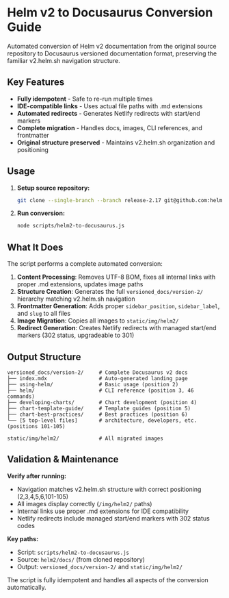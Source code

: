 # Helm v2 to Docusaurus Conversion Guide

Automated conversion of Helm v2 documentation from the original source repository to Docusaurus versioned documentation format, preserving the familiar v2.helm.sh navigation structure.

## Key Features

- **Fully idempotent** - Safe to re-run multiple times
- **IDE-compatible links** - Uses actual file paths with .md extensions
- **Automated redirects** - Generates Netlify redirects with start/end markers
- **Complete migration** - Handles docs, images, CLI references, and frontmatter
- **Original structure preserved** - Maintains v2.helm.sh organization and positioning

## Usage

1. **Setup source repository:**
   ```bash
   git clone --single-branch --branch release-2.17 git@github.com:helm/helm.git helm2
   ```

2. **Run conversion:**
   ```bash
   node scripts/helm2-to-docusaurus.js
   ```

## What It Does

The script performs a complete automated conversion:

1. **Content Processing**: Removes UTF-8 BOM, fixes all internal links with proper .md extensions, updates image paths
2. **Structure Creation**: Generates the full `versioned_docs/version-2/` hierarchy matching v2.helm.sh navigation
3. **Frontmatter Generation**: Adds proper `sidebar_position`, `sidebar_label`, and `slug` to all files
4. **Image Migration**: Copies all images to `static/img/helm2/`
5. **Redirect Generation**: Creates Netlify redirects with managed start/end markers (302 status, upgradeable to 301)

## Output Structure

```
versioned_docs/version-2/     # Complete Docusaurus v2 docs
├── index.mdx                 # Auto-generated landing page
├── using-helm/               # Basic usage (position 2)
├── helm/                     # CLI reference (position 3, 46 commands)
├── developing-charts/        # Chart development (position 4)
├── chart-template-guide/     # Template guides (position 5)
├── chart-best-practices/     # Best practices (position 6)
└── [5 top-level files]       # architecture, developers, etc. (positions 101-105)

static/img/helm2/             # All migrated images
```

## Validation & Maintenance

**Verify after running:**
- Navigation matches v2.helm.sh structure with correct positioning (2,3,4,5,6,101-105)
- All images display correctly (`/img/helm2/` paths)
- Internal links use proper .md extensions for IDE compatibility
- Netlify redirects include managed start/end markers with 302 status codes

**Key paths:**
- Script: `scripts/helm2-to-docusaurus.js`
- Source: `helm2/docs/` (from cloned repository)
- Output: `versioned_docs/version-2/` and `static/img/helm2/`

The script is fully idempotent and handles all aspects of the conversion automatically.
